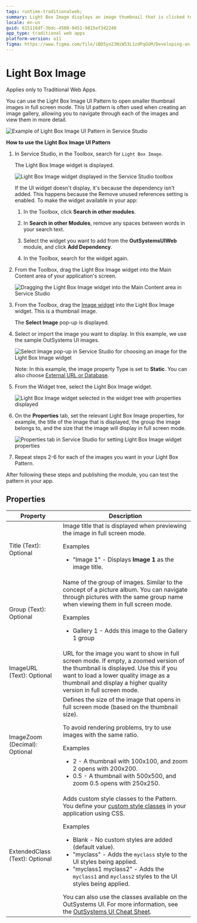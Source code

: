 ```yaml
---
tags: runtime-traditionalweb; 
summary: Light Box Image displays an image thumbnail that is clicked to open a fullscreen image.
locale: en-us
guid: 615116df-3bdc-4500-9451-9815ef342240
app_type: traditional web apps
platform-version: o11
figma: https://www.figma.com/file/iBD5yo23NiW53L1zdPqGGM/Developing-an-Application?type=design&node-id=222%3A94&mode=design&t=ANpsYvOCthr9AWot-1
---
```


# Light Box Image

<div class="info" markdown="1">

Applies only to Traditional Web Apps.

</div>

You can use the Light Box Image UI Pattern to open smaller thumbnail images in full screen mode. This UI pattern is often used when creating an image gallery, allowing you to navigate through each of the images and view them in more detail.  

![Example of Light Box Image UI Pattern in Service Studio](images/lightboximage-15-ss.png "Light Box Image UI Pattern Example")

**How to use the Light Box Image UI Pattern**

1. In Service Studio, in the Toolbox, search for `Light Box Image`.

    The Light Box Image widget is displayed.

    ![Light Box Image widget displayed in the Service Studio toolbox](images/lightboximage-12-ss.png "Light Box Image Widget in Toolbox")

    If the UI widget doesn't display, it's because the dependency isn't added. This happens because the Remove unused references setting is enabled. To make the widget available in your app:

    1. In the Toolbox, click **Search in other modules**.

    1. In **Search in other Modules**, remove any spaces between words in your search text.
    
    1. Select the widget you want to add from the **OutSystemsUIWeb** module, and click **Add Dependency**. 
    
    1. In the Toolbox, search for the widget again.

1. From the Toolbox, drag the Light Box Image widget into the Main Content area of your application's screen.

    ![Dragging the Light Box Image widget into the Main Content area in Service Studio](images/lightboximage-13-ss.png "Dragging Light Box Image Widget")

1. From the Toolbox, drag the [Image widget](<../../../../../ref/lang/auto/class-image-widget.md>) into the Light Box Image widget. This is a thumbnail image.

    The **Select Image** pop-up is displayed.

1. Select or import the image you want to display. In this example, we use the sample OutSystems UI images.

    ![Select Image pop-up in Service Studio for choosing an image for the Light Box Image widget](images/lightboximage-9-ss.png "Selecting an Image for Light Box")

    Note: In this example, the image property Type is set to **Static**. You can also choose [External URL or Database](../../../../../develop/ui/image/display-image.md).

1. From the Widget tree, select the Light Box Image widget.

    ![Light Box Image widget selected in the widget tree with properties displayed](images/lightboximage-14-ss.png "Light Box Image Widget Properties")

1. On the **Properties** tab, set the relevant Light Box Image properties, for example, the title of the image that is displayed, the group the image belongs to, and the size that the image will display in full screen mode.

     ![Properties tab in Service Studio for setting Light Box Image widget properties](images/lightboximage-10-ss.png "Setting Light Box Image Properties")

1. Repeat steps 2-6 for each of the images you want in your Light Box Pattern.

After following these steps and publishing the module, you can test the pattern in your app.

## Properties

| Property | Description |
|---|---|
| Title (Text): Optional | Image title that is displayed when previewing the image in full screen mode. <p>Examples<ul><li>"Image 1" - Displays **Image 1** as the image title. </li></ul></p> |
| Group (Text): Optional | Name of the group of images. Similar to the concept of a picture album. You can navigate through pictures with the same group name when viewing them in full screen mode.<p>Examples<ul><li>Gallery 1 - Adds this image to the Gallery 1 group</li></ul></p> |
| ImageURL (Text): Optional | URL for the image you want to show in full screen mode. If empty, a zoomed version of the thumbnail is displayed. Use this if you want to load a lower quality image as a thumbnail and display a higher quality version in full screen mode. |
| ImageZoom (Decimal): Optional | Defines the size of the image that opens in full screen mode (based on the thumbnail size).<p>To avoid rendering problems, try to use images with the same ratio.<p>Examples</p><ul><li>2 - A thumbnail with 100x100, and zoom 2 opens with 200x200.</li><li> 0.5 - A thumbnail with 500x500, and zoom 0.5 opens with 250x250.</li></ul></p> |
| ExtendedClass (Text): Optional | Adds custom style classes to the Pattern. You define your [custom style classes](../../../../../develop/ui/look-feel/css.md) in your application using CSS. <p>Examples <ul><li>Blank - No custom styles are added (default value).</li><li>"myclass" - Adds the ``myclass`` style to the UI styles being applied.</li><li>"myclass1 myclass2" - Adds the ``myclass1`` and ``myclass2`` styles to the UI styles being applied.</li></ul></p>You can also use the classes available on the OutSystems UI. For more information, see the [OutSystems UI Cheat Sheet](https://outsystemsui.outsystems.com/OutSystemsUIWebsite/CheatSheet). |
